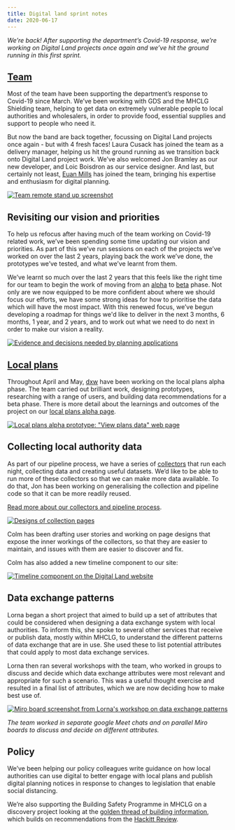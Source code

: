 ```yaml
---
title: Digital land sprint notes
date: 2020-06-17
---
```


_We’re back! After supporting the department’s Covid-19 response, we’re working on Digital Land projects once again and we’ve hit the ground running in this first sprint._

## [Team](https://digital-land.github.io/about/)

Most of the team have been supporting the department’s response to Covid-19 since March. We’ve been working with GDS and the MHCLG Shielding team, helping to get data on extremely vulnerable people to local authorities and wholesalers, in order to provide food, essential supplies and support to people who need it.

But now the band are back together, focussing on Digital Land projects once again - but with 4 fresh faces! Laura Cusack has joined the team as a delivery manager, helping us hit the ground running as we transition back onto Digital Land project work. We’ve also welcomed Jon Bramley as our new developer, and Loic Boisdron as our service designer. And last, but certainly not least, [Euan Mills](https://twitter.com/euanmills?ref_src=twsrc%5Egoogle%7Ctwcamp%5Eserp%7Ctwgr%5Eauthor) has joined the team, bringing his expertise and enthusiasm for digital planning.

<a data-flickr-embed="true" href="https://www.flickr.com/photos/182343195@N08/50016131086/in/dateposted-public/" title="Team remote stand up screenshot"><img src="https://live.staticflickr.com/65535/50016131086_603f55bc85_c.jpg" alt="Team remote stand up screenshot"></a>

## Revisiting our vision and priorities 
To help us refocus after having much of the team working on Covid-19 related work, we’ve been spending some time updating our vision and priorities. As part of this we’ve run sessions on each of the projects we’ve worked on over the last 2 years, playing back the work we’ve done, the prototypes we’ve tested, and what we’ve learnt from them. 

We’ve learnt so much over the last 2 years that this feels like the right time for our team to begin the work of moving from an [alpha](https://www.gov.uk/service-manual/agile-delivery/how-the-alpha-phase-works) to [beta](https://www.gov.uk/service-manual/agile-delivery/how-the-beta-phase-works) phase.  Not only are we now equipped to be more confident about where we should focus our efforts, we have some strong ideas for how to prioritise the data which will have the most impact. With this renewed focus, we’ve begun developing a roadmap for things we'd like to deliver in the next 3 months, 6 months, 1 year, and 2 years, and to work out what we need to do next in order to make our vision a reality.

<a href="https://www.flickr.com/photos/psd/49991856243/in/dateposted-public/" title="Evidence and decisions needed by planning applications"><img src="https://live.staticflickr.com/65535/49991856243_1c10074757_c.jpg" alt="Evidence and decisions needed by planning applications"></a>

## [Local plans](https://digital-land.github.io/project/local-plans/alpha/)

Throughout April and May, [dxw](https://www.dxw.com/) have been working on the local plans alpha phase. The team carried out brilliant work, designing prototypes, researching with a range of users, and building data recommendations for a beta phase. There is more detail about the learnings and outcomes of the project on our [local plans alpha page](https://digital-land.github.io/project/local-plans/alpha/).

<a data-flickr-embed="true" href="https://www.flickr.com/photos/182343195@N08/50016404047/in/dateposted-public/" title="Local plans alpha prototype: &quot;View plans data&quot; web page"><img src="https://live.staticflickr.com/65535/50016404047_63264d782a_c.jpg" alt="Local plans alpha prototype: &quot;View plans data&quot; web page"></a>

## Collecting local authority data

As part of our pipeline process, we have a series of [collectors](https://digital-land.github.io/guidance/pipeline/#1-collect) that run each night, collecting data and creating useful datasets. We’d like to be able to run more of these collectors so that we can make more data available. To do that, Jon has been working on generalising the collection and pipeline code so that it can be more readily reused.

[Read more about our collectors and pipeline process](https://digital-land.github.io/guidance/pipeline).

<a data-flickr-embed="true" href="https://www.flickr.com/photos/182343195@N08/50015642388/in/dateposted-public/" title="Designs of collection pages"><img src="https://live.staticflickr.com/65535/50015642388_33580f8b7b_c.jpg" alt="Designs of collection pages"></a>

Colm has been drafting user stories and working on page designs that expose the inner workings of the collectors, so that they are easier to maintain, and issues with them are easier to discover and fix. 

Colm has also added a new timeline component to our site:

<a data-flickr-embed="true" href="https://www.flickr.com/photos/182343195@N08/50015642348/in/dateposted-public/" title="Timeline component on the Digital Land website"><img src="https://live.staticflickr.com/65535/50015642348_1b40a23a7d_c.jpg" alt="Timeline component on the Digital Land website"></a>

## Data exchange patterns
Lorna began a short project that aimed to build up a set of attributes that could be considered when designing a data exchange system with local authorities. To inform this, she spoke to several other services that receive or publish data, mostly within MHCLG, to understand the different patterns of data exchange that are in use. She used these to list potential attributes that could apply to most data exchange services. 

Lorna then ran several workshops with the team, who worked in groups to discuss and decide which data exchange attributes were most relevant and appropriate for such a scenario. This was a useful thought exercise and resulted in a final list of attributes, which we are now deciding how to make best use of.

<a data-flickr-embed="true" href="https://www.flickr.com/photos/182343195@N08/50016431772/in/dateposted-public/" title="Miro board screenshot from Lorna&#x27;s workshop on data exchange patterns"><img src="https://live.staticflickr.com/65535/50016431772_2d3a0685b3_c.jpg" alt="Miro board screenshot from Lorna&#x27;s workshop on data exchange patterns"></a>

_The team worked in separate google Meet chats and on parallel Miro boards to discuss and decide on different attributes._

## Policy

We’ve been helping our policy colleagues write guidance on how local authorities can use digital to better engage with local plans and publish digital planning notices in response to changes to legislation that enable social distancing.

We’re also supporting the Building Safety Programme in MHCLG on a discovery project looking at the [golden thread of building information](https://digital-land.github.io/project/golden-thread-of-building-information/), which builds on recommendations from the [Hackitt Review](https://www.gov.uk/government/collections/independent-review-of-building-regulations-and-fire-safety-hackitt-review#:~:text=The%20Independent%20Review%20of%20Building,regulatory%20system%20for%20the%20future).  
